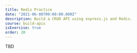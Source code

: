```yaml
---
title: Redis Practice
date: "2021-06-08T09:00:00.000Z"
description: Build a CRUD API using express.js and Redis.
course: build-apis
isExercise: true
order: 20
---
```


TBD